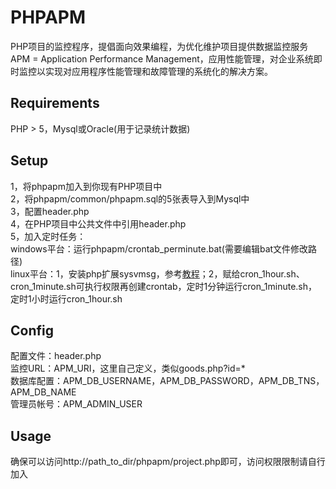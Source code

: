 PHPAPM
======
PHP项目的监控程序，提倡面向效果编程，为优化维护项目提供数据监控服务  
APM = Application Performance Management，应用性能管理，对企业系统即时监控以实现对应用程序性能管理和故障管理的系统化的解决方案。
## Requirements
PHP > 5，Mysql或Oracle(用于记录统计数据)
## Setup
1，将phpapm加入到你现有PHP项目中<br />
2，将phpapm/common/phpapm.sql的5张表导入到Mysql中<br />
3，配置header.php<br />
4，在PHP项目中公共文件中引用header.php<br />
5，加入定时任务：<br />
windows平台：运行phpapm/crontab_perminute.bat(需要编辑bat文件修改路径)<br />
linux平台：1，安装php扩展sysvmsg，参考[教程](http://www.banghui.org/2527.html)；2，赋给cron_1hour.sh、cron_1minute.sh可执行权限再创建crontab，定时1分钟运行cron_1minute.sh，定时1小时运行cron_1hour.sh<br />

## Config
配置文件：header.php<br />
监控URL：APM_URI，这里自己定义，类似goods.php?id=*<br />
数据库配置：APM_DB_USERNAME，APM_DB_PASSWORD，APM_DB_TNS，APM_DB_NAME<br />
管理员帐号：APM_ADMIN_USER<br />

## Usage
确保可以访问http://path_to_dir/phpapm/project.php即可，访问权限限制请自行加入

